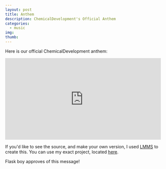 ```yaml
---
layout: post
title: Anthem
description: ChemicalDevelopment's Official Anthem
categories:
  - music
img: 
thumb: 
---
```


Here is our official ChemicalDevelopment anthem:

<iframe width="100%" height="265" src="https://clyp.it/e4ztrmam/widget" frameborder="0"></iframe>


If you'd like to see the source, and make your own version, I used [LMMS](http://lmms.io) to create this. You can use my exact project, located [here](https://github.com/CadeBrown/projectfiles/blob/master/music/chemicaldevelopment_anthem.mmpz).

Flask boy approves of this message!

